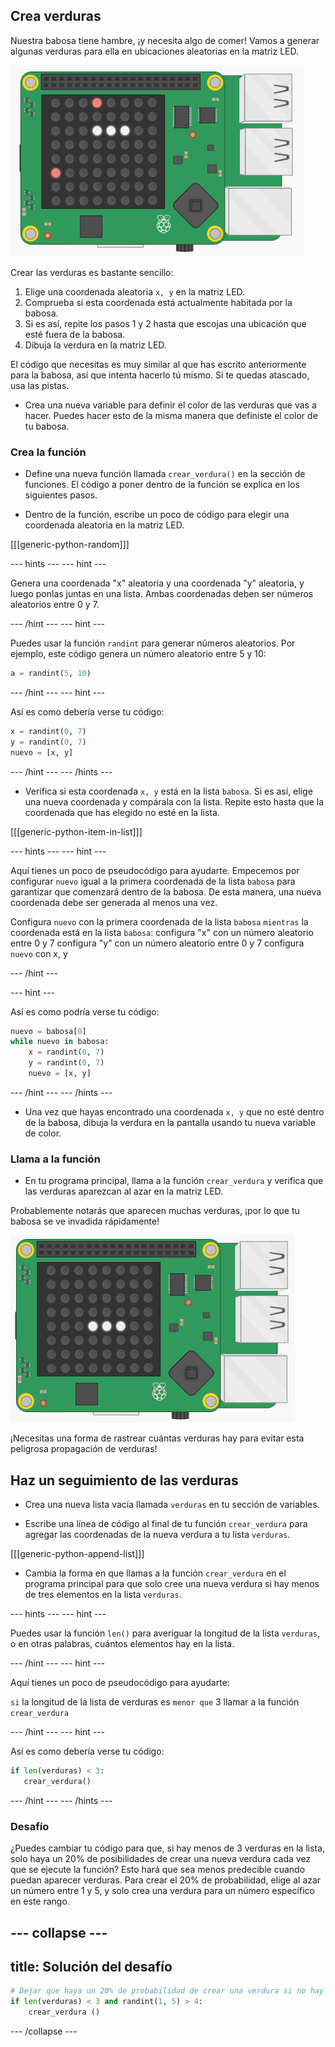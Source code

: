 ## Crea verduras

Nuestra babosa tiene hambre, ¡y necesita algo de comer! Vamos a generar algunas verduras para ella en ubicaciones aleatorias en la matriz LED.

![Verduras](images/vegetables.png)

Crear las verduras es bastante sencillo:

1. Elige una coordenada aleatoria `x, y` en la matriz LED.
2. Comprueba si esta coordenada está actualmente habitada por la babosa.
3. Si es así, repite los pasos 1 y 2 hasta que escojas una ubicación que esté fuera de la babosa.
4. Dibuja la verdura en la matriz LED.

El código que necesitas es muy similar al que has escrito anteriormente para la babosa, así que intenta hacerlo tú mismo. Si te quedas atascado, usa las pistas.

+ Crea una nueva variable para definir el color de las verduras que vas a hacer. Puedes hacer esto de la misma manera que definiste el color de tu babosa.

### Crea la función

+ Define una nueva función llamada `crear_verdura()` en la sección de funciones. El código a poner dentro de la función se explica en los siguientes pasos.

+ Dentro de la función, escribe un poco de código para elegir una coordenada aleatoria en la matriz LED.

[[[generic-python-random]]]

--- hints ---
--- hint ---

Genera una coordenada "x" aleatoria y una coordenada "y" aleatoria, y luego ponlas juntas en una lista. Ambas coordenadas deben ser números aleatorios entre 0 y 7.

--- /hint ---
--- hint ---

Puedes usar la función `randint` para generar números aleatorios. Por ejemplo, este código genera un número aleatorio entre 5 y 10:

```python
a = randint(5, 10)
```

--- /hint ---
--- hint ---

Así es como debería verse tu código:

```python
x = randint(0, 7)
y = randint(0, 7)
nuevo = [x, y]
```

--- /hint ---
--- /hints ---


+ Verifica si esta coordenada `x, y` está en la lista `babosa`. Si es así, elige una nueva coordenada y compárala con la lista. Repite esto hasta que la coordenada que has elegido no esté en la lista.

[[[generic-python-item-in-list]]]

--- hints ---
--- hint ---

Aquí tienes un poco de pseudocódigo para ayudarte. Empecemos por configurar `nuevo` igual a la primera coordenada de la lista `babosa` para garantizar que comenzará dentro de la babosa. De esta manera, una nueva coordenada debe ser generada al menos una vez.

Configura `nuevo` con la primera coordenada de la lista `babosa`
`mientras` la coordenada está en la lista `babosa`:
configura "x" con un número aleatorio entre 0 y 7
configura "y" con un número aleatorio entre 0 y 7
configura `nuevo` con x, y

--- /hint ---

--- hint ---

Así es como podría verse tu código:

```python
nuevo = babosa[0]
while nuevo in babosa:
    x = randint(0, 7)
    y = randint(0, 7)
    nuevo = [x, y]
```

--- /hint ---
--- /hints ---

+ Una vez que hayas encontrado una coordenada `x, y` que no esté dentro de la babosa, dibuja la verdura en la pantalla usando tu nueva variable de color.

### Llama a la función

+ En tu programa principal, llama a la función `crear_verdura` y verifica que las verduras aparezcan al azar en la matriz LED.

Probablemente notarás que aparecen muchas verduras, ¡por lo que tu babosa se ve invadida rápidamente!

![Demasiadas verduras](images/too-many-veggies.gif)

¡Necesitas una forma de rastrear cuántas verduras hay para evitar esta peligrosa propagación de verduras!

## Haz un seguimiento de las verduras

+ Crea una nueva lista vacía llamada `verduras` en tu sección de variables.

+ Escribe una línea de código al final de tu función `crear_verdura` para agregar las coordenadas de la nueva verdura a tu lista `verduras`.

[[[generic-python-append-list]]]

+ Cambia la forma en que llamas a la función `crear_verdura` en el programa principal para que solo cree una nueva verdura si hay menos de tres elementos en la lista `verduras`.

--- hints ---
--- hint ---

Puedes usar la función `len()` para averiguar la longitud de la lista `verduras`, o en otras palabras, cuántos elementos hay en la lista.

--- /hint ---
--- hint ---

Aquí tienes un poco de pseudocódigo para ayudarte:

`si` la longitud de la lista de verduras es `menor que` 3
llamar a la función `crear_verdura`

--- /hint ---
--- hint ---

Así es como debería verse tu código:

```python
if len(verduras) < 3:
   crear_verdura()
```

--- /hint ---
--- /hints ---

### Desafío
¿Puedes cambiar tu código para que, si hay menos de 3 verduras en la lista, solo haya un 20% de posibilidades de crear una nueva verdura cada vez que se ejecute la función? Esto hará que sea menos predecible cuando puedan aparecer verduras. Para crear el 20% de probabilidad, elige al azar un número entre 1 y 5, y solo crea una verdura para un número específico en este rango.

--- collapse ---
---
title: Solución del desafío
---

```python
# Dejar que haya un 20% de probabilidad de crear una verdura si no hay muchas alrededor
if len(verduras) < 3 and randint(1, 5) > 4:
    crear_verdura ()
```

--- /collapse ---
